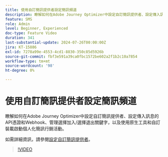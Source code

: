 ```yaml
---
title: 使用自訂簡訊提供者設定簡訊頻道
description: 瞭解如何在Adobe Journey Optimizer中設定自訂簡訊提供者、設定傳入訊息的API憑證和Webhook、管理選擇加入/選擇退出關鍵字，以及使用原生工具和自訂裝載啟動個人化簡訊行銷活動。
feature: SMS
role: Admin
level: Beginner, Experienced
doc-type: Feature Video
duration: 341
last-substantial-update: 2024-07-26T00:00:00Z
jira: KT-15886
exl-id: 7278a99e-4553-4cd1-8830-350c85d5926b
source-git-commit: fbf3e591a39ca0fbc1572be602a2f1b2c10a7854
workflow-type: tm+mt
source-wordcount: '98'
ht-degree: 0%

---
```


# 使用自訂簡訊提供者設定簡訊頻道

瞭解如何在Adobe Journey Optimizer中設定自訂簡訊提供者、設定傳入訊息的API憑證和Webhook、管理選擇加入/選擇退出關鍵字，以及使用原生工具和自訂裝載啟動個人化簡訊行銷活動。

如需詳細資訊，請參閱[設定自訂簡訊提供者](https://experienceleague.adobe.com/en/docs/journey-optimizer/using/channels/sms/configure-sms/sms-configuration-custom)。

>[!VIDEO](https://video.tv.adobe.com/v/3431625/?learn=on&enablevpops)
